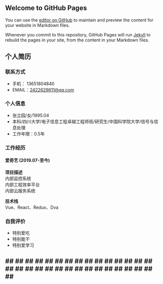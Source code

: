 ## Welcome to GitHub Pages

You can use the [editor on GitHub](https://github.com/zhangly409/zhangly409.github.io/edit/master/index.md) to maintain and preview the content for your website in Markdown files.

Whenever you commit to this repository, GitHub Pages will run [Jekyll](https://jekyllrb.com/) to rebuild the pages in your site, from the content in your Markdown files.

## 个人简历
### 联系方式
- 手机： 13651804840  
- EMAIL：2422629611@qq.com  

### 个人信息
- 张立园/女/1995.04   
- 本科/四川大学/电子信息工程卓越工程师班/研究生/中国科学院大学/信号与信息处理  
- 工作年限：0.5年  

### 工作经历
#### 爱奇艺 (2019.07-至今)  

**项目描述**  
内部监控系统  
内部工程效率平台  
内部云服务系统  

**技术栈**  
Vue、React、Redux、Dva  

### 自我评价
- 特别爱吃  
- 特别能干  
- 特别爱学习  
## ## ## ## ## ## ## ## ## ## ## ## ## ## ## ## ## ## ## ## ## ## ## ## ## ## ## ## ## ## ## ## ## 
